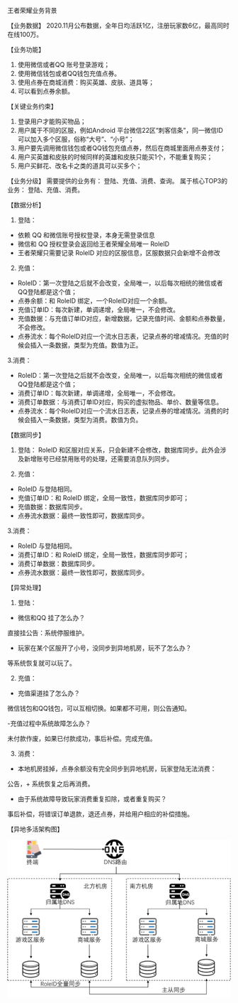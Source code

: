 王者荣耀业务背景

【业务数据】
2020.11月公布数据，全年日均活跃1亿，注册玩家数6亿，最高同时在线100万。

【业务功能】
1. 使用微信或者QQ 账号登录游戏；
2. 使用微信钱包或者QQ钱包充值点券。
3. 使用点券在商城消费：购买英雄、皮肤、道具等；
4. 可以看到点券余额。


【关键业务约束】
1. 登录用户才能购买物品；
2. 用户属于不同的区服，例如Android 平台微信22区“刺客信条”，同一微信ID 可以加入多个区服，俗称“大号”、“小号”；
3. 用户要先调用微信钱包或者QQ钱包充值点券，然后在商城里面用点券支付；
4. 用户买英雄和皮肤的时候同样的英雄和皮肤只能买1个，不能重复购买； 
5. 用户买鲜花、改名卡之类的道具可以买多个；

【业务分级】
需要提供的业务有： 登陆、充值、消费、查询。
属于核心TOP3的业务：
登陆、充值、消费。

【数据分析】
1. 登陆： 
- 依赖 QQ 和微信账号授权登录，本身无需登录信息 
- 微信和 QQ 授权登录会返回给王者荣耀全局唯一 RoleID
- 王者荣耀只需要记录 RoleID 对应的区服信息，区服数据只会新增不会修改

2. 充值：
- RoleID：第一次登陆之后就不会改变，全局唯一，以后每次相统的微信或者QQ登陆都是这个值；
- 点券余额：和 RoleID 绑定，一个RoleID对应一个余额。
- 充值订单ID：每次新建，单调递增，全局唯一，不会修改。
- 充值数据：与充值订单ID对应，新增数据，记录充值时间、金额和点券数量，不会修改。
- 点券流水：每个RoleID对应一个流水日志表，记录点券的增减情况。充值的时候会插入一条数据，类型为充值。数值为正。

3.消费：
- RoleID：第一次登陆之后就不会改变，全局唯一，以后每次相统的微信或者QQ登陆都是这个值；
- 消费订单ID：每次新建，单调递增，全局唯一，不会修改。
- 消费订单数据：与消费订单ID对应，购买的虚拟物品、单价、数量等信息。
- 点券流水：每个RoleID对应一个流水日志表，记录点券的增减情况。消费的时候会插入一条数据，类型为消费。数值为负。


【数据同步】
1. 登陆：
   RoleID 和区服对应关系，只会新建不会修改，数据库同步。此外会涉及新增账号已经禁用账号的处理，还需要消息队列同步。

2. 充值：
- RoleID 与登陆相同。
- 充值订单ID：和 RoleID 绑定，全局一致性，数据库同步即可；
- 充值数据：数据库同步。
- 点券流水数据：最终一致性即可，数据库同步。

3.消费：
- RoleID 与登陆相同。
- 消费订单ID：和 RoleID 绑定，全局一致性，数据库同步即可；
- 消费订单数据：数据库同步。
- 点券流水数据：最终一致性即可，数据库同步。



【异常处理】
1. 登陆：
- 微信和QQ 挂了怎么办？

直接挂公告：系统停服维护。

- 玩家在某个区服开了小号，没同步到异地机房，玩不了怎么办？

等系统恢复就可以玩了。


2. 充值：
- 充值渠道挂了怎么办？

微信钱包和QQ钱包，可以互相切换。如果都不可用，则公告通知。

-充值过程中系统故障怎么办？

未付款作废，如果已付款成功，事后补偿。完成充值。

3. 消费：
- 本地机房挂掉，点券余额没有完全同步到异地机房，玩家登陆无法消费：

 公告，+ 系统恢复之后再消费。

- 由于系统故障导致玩家消费重复扣除，或者重复购买？

事后补偿，将错误订单退款，退还点券，并给用户相应的补偿措施。


【异地多活架构图】

![架构设计图.png](架构设计图.png)
